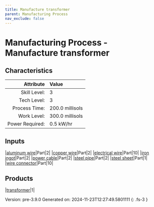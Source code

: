 ```yaml
---
title: Manufacture transformer
parent: Manufacturing Process
nav_exclude: false
---
```

# Manufacturing Process - Manufacture transformer


## Characteristics

| Attribute      | Value |
|--------:|:------|
|Skill Level:|3|
|Tech Level:|3|
|Process Time:|200.0 millisols|
|Work Level:|300.0 millisols|
|Power Required:|0.5 kW/hr|

## Inputs

|[aluminum wire](../part/aluminum-wire.html)|Part|2|
|[copper wire](../part/copper-wire.html)|Part|2|
|[electrical wire](../part/electrical-wire.html)|Part|10|
|[iron ingot](../part/iron-ingot.html)|Part|2|
|[power cable](../part/power-cable.html)|Part|2|
|[steel pipe](../part/steel-pipe.html)|Part|2|
|[steel sheet](../part/steel-sheet.html)|Part|1|
|[wire connector](../part/wire-connector.html)|Part|10|

## Products

|[transformer](../part/transformer.html)|1|


Version: pre-3.9.0 Generated on: 2024-11-23T12:27:49.5801111
{: .fs-3 }

